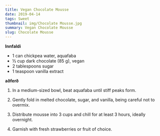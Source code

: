 ```yaml
---
title: Vegan Chocolate Mousse
date: 2019-04-14
tags: Sweet
thumbnail: img/Chocolate Mousse.jpg
summary: Vegan Chocolate Mousse
slug: Chocolate Mousse
---
```


__Innfaldi__


+ 1 can chickpea water, aquafaba
+ ½ cup dark chocolate (85 g), vegan
+ 2 tablespoons sugar
+ 1 teaspoon vanilla extract


__aðferð__

1. In a medium-sized bowl, beat aquafaba until stiff peaks form.

2. Gently fold in melted chocolate, sugar, and vanilla, being careful not to overmix.

3. Distribute mousse into 3 cups and chill for at least 3 hours, ideally overnight.

4. Garnish with fresh strawberries or fruit of choice.